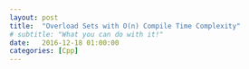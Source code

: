 ```yaml
---
layout: post
title:  "Overload Sets with O(n) Compile Time Complexity"
# subtitle: "What you can do with it!"
date:   2016-12-18 01:00:00
categories: [Cpp]
---
```


